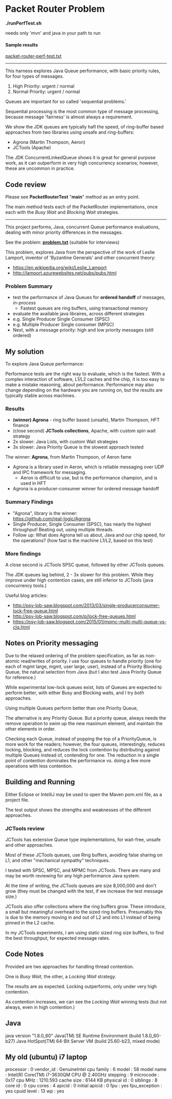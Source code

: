 # Packet Router Problem

**./runPerfTest.sh**

needs only 'mvn' and java in your path to run

#### Sample results
[packet-router-perf-test.txt](https://github.com/crodier/packet-router/blob/master/packet-router-perf-test.txt)

----

This harness explores Java Queue performance,
with basic priority rules, for four types of messages.
1.  High Priority:  urgent / normal
2.  Normal Priority:  urgent / normal

Queues are important for so called 'sequential problems.'

Sequential processing is the most common type of message processing,
because message 'fairness' is almost always a requirement.

We show the JDK queues are typically hafl the speed, of ring-buffer based
approaches from two libraries using unsafe and ring-buffers:

- Agrona (Martin Thompson, Aeron)
- JCTools (Apache)

The JDK ConcurrentLinkedQueue shows it is great for general purpose work,
as it can outperform in very high concurrency scenarios; however, 
these are uncommon in practice.

## Code review

Please see **PacketRouterTest**  "**main**" method as an entry point.

The main method tests each of the PacketRouter implementations,
once each with the *Busy Wait* and *Blocking Wait* strategies.

---

This project performs, Java, concurrent Queue performance evaluations,
dealing with minor priority differences in the messages.

See the problem:  **[problem.txt](https://github.com/crodier/packet-router/blob/master/problem.txt)** (suitable for interviews)

This problem, explores Java from the perspective of the work of Leslie Lamport, 
inventor of 'Byzantine Generals' and other concurrent theory:

- https://en.wikipedia.org/wiki/Leslie_Lamport
- http://lamport.azurewebsites.net/pubs/pubs.html

### Problem Summary
- test the performance of Java Queues for **ordered handoff** of messages, *in-process*
    - Fastest queues are ring buffers, using transactional memory
- evaluate the available java libraires, across different strategies
- e.g. Single Producer Single Consumer (SPSC)
- e.g. Multiple Producer Single consumer (MPSC)
- Next, with a message priority:  high and low priority messages (still ordered)

## My solution

To explore Java Queue performance:

Performance tests are the right way to evaluate, which is the fastest.
With a complex interaction of software, L1/L2 caches and the chip, it is too easy to make a mistake reasoning, about performance.
Performance may also change depending on the hardware you are running on,
but the results are typically stable across machines.

### Results

- **(winner) Agrona** - ring buffer based (unsafe), Martin Thompson, HFT finance
- (close second) **JCTools collections**, Apache, with custom spin wait strategy
- 2x slower:  Java Lists, with custom Wait strategies
- 3x slower:  Java Priority Queue is the slowest approach tested

The winner:  **Agrona**, from Martin Thompson, of Aeron fame

- Agrona is a library used in Aeron, which is reliable messaging over UDP and IPC framework for messaging.
    - Aeron is difficult to use, but is the performance champion, and is used in HFT
- Agrona is a producer-consumer winner for ordered message handoff

### Summary Findings

- "Agrona", library is the winner:  
    https://github.com/real-logic/Agrona
- Single Producer, Single Consumer (SPSC), has nearly the highest throughput!  Beating out, using multiple threads.
- Follow up:  What does Agrona tell us about, Java and our chip speed, for the operations? (how fast is the machine L1/L2, based on this test)

### More findings

A close second is JCTools SPSC queue, followed by other JCTools queues.

The JDK queues lag behind, 2 - 3x slower for this problem.
While they improve  under high contention cases, 
are  still inferior to JCTools (java concurrency tools.)

Useful blog articles: 
- http://psy-lob-saw.blogspot.com/2013/03/single-producerconsumer-lock-free-queue.html
- http://psy-lob-saw.blogspot.com/p/lock-free-queues.html
- https://psy-lob-saw.blogspot.com/2015/01/mpmc-multi-multi-queue-vs-clq.html

## Notes on Priority messaging

Due to the relaxed ordering of the problem specification, as far as non-atomic read/writes of priority.
I use four queues to handle priority (one for each of mgmt large, mgmt, user large, user),
instead of a Priority Blocking Queue, the natural selection from Java (but I also test Java Priority Queue for reference.)

While experimental low-lock queues exist, lists of Queues are expected to perform better, with either Busy and Blocking waits, and I try both approaches.

Using multiple Queues perform better than one Priority Queue, 

The alternative is any Priority Queue.
But a priority queue, 
 always needs the remove operation to swim up
  the new maximum element, 
  and maintain the other elements in order.

Checking each Queue, instead of popping the top of a PriorityQueue, is more work for the readers;
however, the four queues, interestingly, reduces locking, blocking, and reduces the lock contention
by distributing against multiple Queues instead of, contending for one.
The reduction in a single point of contention dominates 
the performance vs. doing a few more operations with less contention.

## Building and Running

Either Eclipse or IntelliJ may be used to open the Maven pom.xml file, as a project file.

The test output shows the strengths and weaknesses of the different approaches.

### JCTools review

JCTools has extensive Queue type implementations, 
for wait-free, unsafe and other approaches.

Most of these JCTools queues, use Ring buffers, avoiding false sharing on L1, and other "mechanical sympathy" techniques.

I tested with SPSC, MPSC, and MPMC from JCTools. 
There are many and may be worth reviewing for any high performance Java system.

At the time of writing, the JCTools queues are size 8,000,000 and don't grow 
(they must be changed with the test, if we increase the test message size.)

JCTools also offer collections where the ring buffers grow. 
These introduce, a small but meaningful overhead to the sized ring buffers.
Presumably this is due to the memory moving in and out of L2 and into L1 instead of being pinned
in the L2 cache.

In my JCTools experiments, 
I am using static sized ring size buffers, to find the best throughput,
for expected message rates.

## Code Notes

Provided are two approaches for handling thread contention.
 
One is *Busy Wait*, the other, a *Locking Wait* strategy.  

The results are as expected.  Locking outperforms, only under very high contention.

As contention increases, we can see the *Locking Wait* winning tests (but not always, even in high contention.)

## Java

java version "1.8.0_60"
Java(TM) SE Runtime Environment (build 1.8.0_60-b27)
Java HotSpot(TM) 64-Bit Server VM (build 25.60-b23, mixed mode)

## My old (ubuntu) i7 laptop

processor       : 0
vendor_id       : GenuineIntel
cpu family      : 6
model           : 58
model name      : Intel(R) Core(TM) i7-3630QM CPU @ 2.40GHz
stepping        : 9
microcode       : 0x17
cpu MHz         : 1210.593
cache size      : 6144 KB
physical id     : 0
siblings        : 8
core id         : 0
cpu cores       : 4
apicid          : 0
initial apicid  : 0
fpu             : yes
fpu_exception   : yes
cpuid level     : 13
wp              : yes

